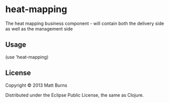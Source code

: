 # heat-mapping

The heat mapping business component - will contain both the delivery side as well as the management side

## Usage

(use 'heat-mapping)

## License

Copyright © 2013 Matt Burns

Distributed under the Eclipse Public License, the same as Clojure.
